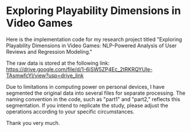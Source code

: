 # Exploring Playability Dimensions in Video Games

Here is the implementation code for my research project titled "Exploring Playability Dimensions in Video Games: NLP-Powered Analysis of User Reviews and Regression Modeling."

The raw data is stored at the following link: 
https://drive.google.com/file/d/1-6iSW5ZP4Ec_2tRKRQYUIe-TAsmwfcYl/view?usp=drive_link

Due to limitations in computing power on personal devices, I have segmented the original data into several files for separate processing. The naming convention in the code, such as "part1" and "part2," reflects this segmentation. If you intend to replicate the study, please adjust the operations according to your specific circumstances.

Thank you very much.

